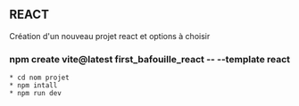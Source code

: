 ## REACT ##


Création d'un nouveau projet react et options à choisir

### npm create vite@latest first_bafouille_react -- --template react 
    * cd nom projet
    * npm intall
    * npm run dev


    